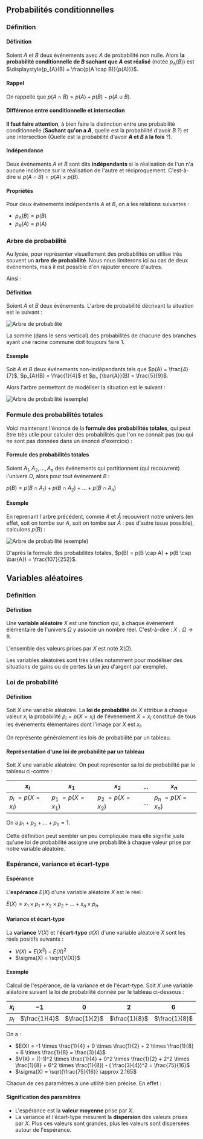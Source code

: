 ## Probabilités conditionnelles

### Définition

<bubble variant="formula">

#### Définition

Soient $A$ et $B$ deux événements avec $A$ de probabilité non nulle. Alors **la probabilité conditionnelle de $B$
sachant que $A$ est réalisé** (notée $p_{A}(B)$) est $\displaystyle{p_{A}(B) = \frac{p(A \cap B)}{p(A)}}$.

</bubble>

<bubble variant="tip">

#### Rappel

On rappelle que $p(A \cap B) = p(A) + p(B) - p(A \cup B)$.

</bubble>

<bubble variant="tip">

#### Différence entre conditionnelle et intersection

**Il faut faire attention**, à bien faire la distinction entre une probabilité conditionnelle (**Sachant qu'on a $A$**,
quelle est la probabilité d'avoir $B$ ?) et une intersection (Quelle est la probabilité d'avoir **$A$ et $B$ à la fois**
?).

</bubble>

<bubble variant="formula">

#### Indépendance

Deux événements $A$ et $B$ sont dits **indépendants** si la réalisation de l'un n'a aucune incidence sur la réalisation
de l'autre et réciproquement. C'est-à-dire si $p(A \cap B) = p(A) \times p(B)$.

</bubble>

<bubble variant="formula">

#### Propriétés

Pour deux événements indépendants $A$ et $B$, on a les relations suivantes :

* $p_{A}(B) = p(B)$
* $p_{B}(A) = p(A)$

</bubble>

### Arbre de probabilité

Au lycée, pour représenter visuellement des probabilités on utilise très souvent un **arbre de probabilité**. Nous nous
limiterons ici au cas de deux événements, mais il est possible d'en rajouter encore d'autres.

Ainsi :

<bubble variant="formula">

#### Définition

Soient $A$ et $B$ deux événements. L'arbre de probabilité décrivant la situation est le suivant :

![Arbre de probabilité](/img/lessons/premiere/probabilites/arbre.svg)

</bubble>

La somme (dans le sens vertical) des probabilités de chacune des branches ayant une racine commune doit toujours faire
$1$.

<bubble variant="tip">

#### Exemple

Soit $A$ et $B$ deux événements non-indépendants tels que $p(A) = \frac{4}{7}$, $p_{A}(B) = \frac{1}{4}$ et $p_
{\bar{A}}(B) = \frac{5}{9}$.

Alors l'arbre permettant de modéliser la situation est le suivant :

![Arbre de probabilité (exemple)](/img/lessons/premiere/probabilites/arbre-exemple.svg)

</bubble>

### Formule des probabilités totales

Voici maintenant l'énoncé de la **formule des probabilités totales**, qui peut être très utile pour calculer des
probabilités que l'on ne connaît pas (ou qui ne sont pas données dans un énoncé d'exercice) :

<bubble variant="formula">

#### Formule des probabilités totales

Soient $A_1, A_2, ..., A_n$ des événements qui partitionnent (qui recouvrent) l'univers $\Omega$, alors pour tout
événement $B$ :

$p(B) = p(B \cap A_1) + p(B \cap A_2) + \dots + p(B \cap A_n)$

</bubble>

<bubble variant="tip">

#### Exemple

En reprenant l'arbre précédent, comme $A$ et $\bar{A}$ recouvrent notre univers (en effet, soit on tombe sur $A$, soit
on tombe sur $\bar{A}$ : pas d'autre issue possible), calculons $p(B)$ :

![Arbre de probabilité (exemple)](/img/lessons/premiere/probabilites/arbre-exemple.svg)

D'après la formule des probabilités totales, $p(B) = p(B \cap A) + p(B \cap \bar{A}) = \frac{107}{252}$.

</bubble>

## Variables aléatoires

### Définition

<bubble variant="formula">

#### Définition

Une **variable aléatoire** $X$ est une fonction qui, à chaque événement élémentaire de l'univers $\Omega$ y associe un
nombre réel. C'est-à-dire : $X : \Omega \rightarrow \mathbb{R}$.

</bubble>

L'ensemble des valeurs prises par $X$ est noté $X(\Omega)$.

<bubble variant="tip">

Les variables aléatoires sont très utiles notamment pour modéliser des situations de gains ou de pertes (à un jeu
d'argent par exemple).

</bubble>

### Loi de probabilité

<bubble variant="formula">

#### Définition

Soit $X$ une variable aléatoire. La **loi de probabilité** de $X$ attribue à chaque valeur $x_i$ la probabilité $p_i =
p(X = x_i)$ de l'événement $X = x_i$ constitué de tous les événements élémentaires dont l'image par $X$ est $x_i$.

</bubble>

On représente généralement les lois de probabilité par un tableau.

<bubble variant="formula">

#### Représentation d'une loi de probabilité par un tableau

Soit $X$ une variable aléatoire. On peut représenter sa loi de probabilité par le tableau ci-contre :

| $x_i$                 | $x_1$                 | $x_2$                 | ... | $x_n$                 |
| --------------------- | --------------------- | --------------------- | --- | --------------------- |
| $p_i$ $= p(X = x_i)$ | $p_1$ $= p(X = x_1)$ | $p_2$ $= p(X = x_2)$ | ... | $p_n$ $= p(X = x_n)$ |

On a $p_1 + p_2 + \dots + p_n = 1$.

</bubble>

<bubble variant="tip">

Cette définition peut sembler un peu compliquée mais elle signifie juste qu'une loi de probabilité assigne une
probabilité à chaque valeur prise par notre variable aléatoire.

</bubble>

### Espérance, variance et écart-type

<bubble variant="formula">

#### Espérance

L'**espérance** $E(X)$ d'une variable aléatoire $X$ est le réel :

$E(X) = x_1 \times p_1 + x_2 \times p_2 + \dots + x_n \times p_n$.

</bubble>

<bubble variant="formula">

#### Variance et écart-type

La **variance** $V(X)$ et l'**écart-type** $\sigma(X)$ d'une variable aléatoire $X$ sont les réels positifs suivants :

* $V(X) = E(X^2) - E(X)^2$
* $\sigma(X) = \sqrt{V(X)}$

</bubble>

<bubble variant="tip">

#### Exemple

Calcul de l'espérance, de la variance et de l'écart-type. Soit $X$ une variable aléatoire suivant la loi de probabilité
donnée par le tableau ci-dessous :

| $x_i$ | $-1$          | $0$           | $2$           | $6$           |
| ----- | ------------- | ------------- | ------------- | ------------- |
| $p_i$ | $\frac{1}{4}$ | $\frac{1}{2}$ | $\frac{1}{8}$ | $\frac{1}{8}$ |

On a :

* $E(X) = -1 \times \frac{1}{4} + 0 \times \frac{1}{2} + 2 \times \frac{1}{8} + 6 \times \frac{1}{8} = \frac{3}{4}$
* $V(X) = ((-1)^2 \times \frac{1}{4} + 0^2 \times \frac{1}{2} + 2^2 \times \frac{1}{8} + 6^2 \times \frac{1}{8}) - (
  \frac{3}{4})^2 = \frac{75}{16}$
* $\sigma(X) = \sqrt{\frac{75}{16}} \approx 2.165$

</bubble>

Chacun de ces paramètres a une utilité bien précise. En effet :

<bubble variant="formula">

#### Signification des paramètres

* L'espérance est la **valeur moyenne** prise par $X$.
* La variance et l'écart-type mesurent la **dispersion** des valeurs prises par $X$. Plus ces valeurs sont grandes, plus
  les valeurs sont dispersées autour de l'espérance.

</bubble>
